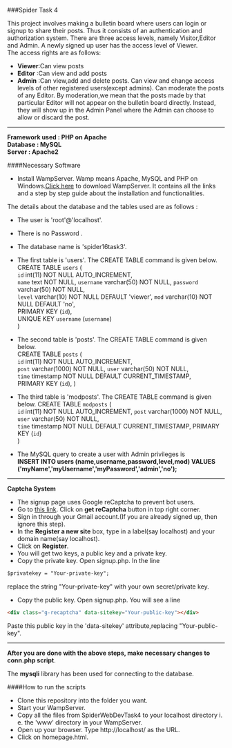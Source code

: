 ###Spider Task 4

This project involves making a bulletin board where users can login or signup to share their posts. Thus it consists of an authentication and authorization system. There are three access levels, namely Visitor,Editor and Admin. A newly signed up user has the access level of Viewer.  
The access rights are as follows:  
+ **Viewer**:Can view posts
+ **Editor** :Can view and add posts
+ **Admin**  :Can view,add and delete posts. Can view and change access levels of other registered users(except admins). Can moderate the posts of any Editor. By moderation,we mean that the posts made by that particular Editor will not appear on the bulletin board directly. Instead, they will show up in the Admin Panel where the Admin can choose to allow or discard the post.

----

**Framework used : PHP on Apache**  
**Database 	 : MySQL**  
**Server	 : Apache2** 

####Necessary Software

+ Install WampServer. Wamp means Apache, MySQL and PHP on Windows.[Click here](http://www.wampserver.com/en/) to download WampServer. It contains all the links and a step by step guide about the installation and functionalities.

The details about the database and the tables used are as follows :

+ The user is 'root'@'localhost'.
+ There is no Password .
+ The database name is 'spider16task3'.

+ The first table is 'users'. The CREATE TABLE command is given below.  
   CREATE TABLE `users` (  
  `id` int(11) NOT NULL AUTO_INCREMENT,  
  `name` text NOT NULL, 
  `username` varchar(50) NOT NULL,
  `password` varchar(50) NOT NULL,    
  `level` varchar(10) NOT NULL DEFAULT 'viewer',
  `mod` varchar(10) NOT NULL DEFAULT 'no',  
  PRIMARY KEY (`id`),  
  UNIQUE KEY `username` (`username`)  
)  

+ The second table is 'posts'. The CREATE TABLE command is given below.  
   CREATE TABLE `posts` (  
  `id` int(11) NOT NULL AUTO_INCREMENT,   
  `post` varchar(1000) NOT NULL,
  `user` varchar(50) NOT NULL,  
  `time` timestamp NOT NULL DEFAULT CURRENT_TIMESTAMP,  
  PRIMARY KEY (`id`),
)  

+ The third table is 'modposts'. The CREATE TABLE command is given below.
   CREATE TABLE `modposts` (  
  `id` int(11) NOT NULL AUTO_INCREMENT, 
  `post` varchar(1000) NOT NULL,  
  `user` varchar(50) NOT NULL,  
  `time` timestamp NOT NULL DEFAULT CURRENT_TIMESTAMP,
  PRIMARY KEY (`id`)  
) 

+ The MySQL query to create a user with Admin privileges is  
**INSERT INTO users (name,username,password,level,mod) VALUES ('myName','myUsername','myPassword','admin','no');**

----

**Captcha System**

+ The signup page uses Google reCaptcha to prevent bot users.
+ Go to [this link](https://www.google.com/recaptcha/intro/index.html). Click on **get reCaptcha** button in top right corner.
+ Sign in through your Gmail account.(If you are already signed up, then ignore this step).
+ In the **Register a new site** box, type in a label(say localhost) and your domain name(say localhost). 
+ Click on **Register**.
+ You will get two keys, a public key and a private key.
+ Copy the private key. Open signup.php. In the line
```html
$privatekey = "Your-private-key";
```
replace the string "Your-private-key" with your own secret/private key.
+ Copy the public key. Open signup.php. You will see a line 
```html
<div class="g-recaptcha" data-sitekey="Your-public-key"></div>
```
Paste this public key in the 'data-sitekey' attribute,replacing "Your-public-key".

----

**After you are done with the above steps, make necessary changes to conn.php script**.

The **mysqli** library has been used for connecting to the database.

####How to run the scripts
+ Clone this repository into the folder you want. 
+ Start your WampServer.
+ Copy all the files from SpiderWebDevTask4 to your localhost directory i. e. the 'www' directory in your WampServer.
+ Open up your browser. Type http://localhost/ as the URL.
+ Click on homepage.html.
